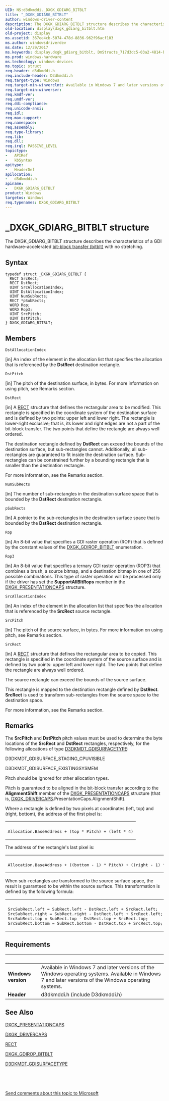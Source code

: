 ```yaml
---
UID: NS:d3dkmddi._DXGK_GDIARG_BITBLT
title: "_DXGK_GDIARG_BITBLT"
author: windows-driver-content
description: The DXGK_GDIARG_BITBLT structure describes the characteristics of a GDI hardware-accelerated bit-block transfer (bitblt) with no stretching.
old-location: display\dxgk_gdiarg_bitblt.htm
old-project: display
ms.assetid: 367ee4cb-5074-478d-8836-962f96acf103
ms.author: windowsdriverdev
ms.date: 12/29/2017
ms.keywords: display.dxgk_gdiarg_bitblt, DmStructs_717d3dc5-03a2-4814-b351-6ea7fb270f26.xml, DXGK_GDIARG_BITBLT, _DXGK_GDIARG_BITBLT, DXGK_GDIARG_BITBLT structure [Display Devices], d3dkmddi/DXGK_GDIARG_BITBLT
ms.prod: windows-hardware
ms.technology: windows-devices
ms.topic: struct
req.header: d3dkmddi.h
req.include-header: D3dkmddi.h
req.target-type: Windows
req.target-min-winverclnt: Available in Windows 7 and later versions of the Windows operating systems.
req.target-min-winversvr: 
req.kmdf-ver: 
req.umdf-ver: 
req.ddi-compliance: 
req.unicode-ansi: 
req.idl: 
req.max-support: 
req.namespace: 
req.assembly: 
req.type-library: 
req.lib: 
req.dll: 
req.irql: PASSIVE_LEVEL
topictype:
-	APIRef
-	kbSyntax
apitype:
-	HeaderDef
apilocation:
-	d3dkmddi.h
apiname:
-	DXGK_GDIARG_BITBLT
product: Windows
targetos: Windows
req.typenames: DXGK_GDIARG_BITBLT
---
```


# _DXGK_GDIARG_BITBLT structure
The DXGK_GDIARG_BITBLT structure describes the characteristics of a GDI hardware-accelerated <a href="https://msdn.microsoft.com/bf5fa319-14ec-40df-be7a-89c07ce519ad">bit-block transfer (bitblt)</a> with no stretching.

## Syntax
````
typedef struct _DXGK_GDIARG_BITBLT {
  RECT SrcRect;
  RECT DstRect;
  UINT SrcAllocationIndex;
  UINT DstAllocationIndex;
  UINT NumSubRects;
  RECT *pSubRects;
  WORD Rop;
  WORD Rop3;
  UINT SrcPitch;
  UINT DstPitch;
} DXGK_GDIARG_BITBLT;
````

## Members


`DstAllocationIndex`

[in] An index of the element in the allocation list that specifies the allocation that is referenced by the <b>DstRect</b> destination rectangle.

`DstPitch`

[in] The pitch of the destination surface, in bytes. For more information on using pitch, see Remarks section.

`DstRect`

[in] A <a href="https://msdn.microsoft.com/library/windows/hardware/ff569234">RECT</a> structure that defines the rectangular area to be modified. This rectangle is specified in the coordinate system of the destination surface and is defined by two points: upper left and lower right. The rectangle is lower-right exclusive; that is, its lower and right edges are not a part of the bit-block transfer. The two points that define the rectangle are always well ordered. 

The destination rectangle defined by <b>DstRect</b> can exceed the bounds of the destination surface, but sub-rectangles cannot. Additionally, all sub-rectangles are guaranteed to fit inside the destination surface. Sub-rectangles can be constrained further by a bounding rectangle that is smaller than the destination rectangle.

For more information, see the Remarks section.

`NumSubRects`

[in] The number of sub-rectangles in the destination surface space that is bounded by the <b>DstRect</b> destination rectangle.

`pSubRects`

[in] A pointer to the sub-rectangles in the destination surface space that is bounded by the <b>DstRect</b> destination rectangle.

`Rop`

[in] An 8-bit value that specifies a GDI raster operation (ROP) that is defined by the constant values of the <a href="..\d3dkmddi\ne-d3dkmddi-_dxgk_gdirop_bitblt.md">DXGK_GDIROP_BITBLT</a> enumeration.

`Rop3`

[in] An 8-bit value that specifies a ternary GDI raster operation (ROP3) that combines a brush, a source bitmap, and a destination bitmap in one of 256 possible combinations. This type of raster operation will be processed only if the driver has set the <b>SupportAllBltRops</b> member in the <a href="..\d3dkmddi\ns-d3dkmddi-_dxgk_presentationcaps.md">DXGK_PRESENTATIONCAPS</a> structure.

`SrcAllocationIndex`

[in] An index of the element in the allocation list that specifies the allocation that is referenced by the <b>SrcRect</b> source rectangle.

`SrcPitch`

[in] The pitch of the source surface, in bytes. For more information on using pitch, see Remarks section.

`SrcRect`

[in] A <a href="https://msdn.microsoft.com/library/windows/hardware/ff569234">RECT</a> structure that defines the rectangular area to be copied. This rectangle is specified in the coordinate system of the source surface and is defined by two points: upper left and lower right. The two points that define the rectangle are always well ordered. 

The source rectangle can exceed the bounds of the source surface.

This rectangle is mapped to the destination rectangle defined by <b>DstRect</b>. <b>SrcRect</b> is used to transform sub-rectangles from the source space to the destination space. 

For more information, see the Remarks section.

## Remarks
The <b>SrcPitch</b> and <b>DstPitch</b> pitch values must be used to determine the byte locations of the <b>SrcRect</b> and <b>DstRect</b> rectangles, respectively, for the following allocations of type <a href="..\d3dkmdt\ne-d3dkmdt-_d3dkmdt_gdisurfacetype.md">D3DKMDT_GDISURFACETYPE</a>:

D3DKMDT_GDISURFACE_STAGING_CPUVISIBLE

D3DKMDT_GDISURFACE_EXISTINGSYSMEM

Pitch should be ignored for other allocation types.

Pitch is guaranteed to be aligned in the bit-block transfer according to the <b>AlignmentShift</b> member of the <a href="..\d3dkmddi\ns-d3dkmddi-_dxgk_presentationcaps.md">DXGK_PRESENTATIONCAPS</a> structure (that is, <a href="..\d3dkmddi\ns-d3dkmddi-_dxgk_drivercaps.md">DXGK_DRIVERCAPS</a>.PresentationCaps.AlignmentShift).

Where a rectangle is defined by two pixels at coordinates (left, top) and (right, bottom), the address of the first pixel is:

<div class="code"><span codelanguage=""><table>
<tr>
<th></th>
</tr>
<tr>
<td>
<pre>Allocation.BaseAddress + (top * Pitch) + (left * 4)</pre>
</td>
</tr>
</table></span></div>
The address of the rectangle's last pixel is:

<div class="code"><span codelanguage=""><table>
<tr>
<th></th>
</tr>
<tr>
<td>
<pre>Allocation.BaseAddress + ((bottom - 1) * Pitch) + ((right - 1) * 4)</pre>
</td>
</tr>
</table></span></div>
When sub-rectangles are transformed to the source surface space, the result is guaranteed to be within the source surface. This transformation is defined by the following formula:

<div class="code"><span codelanguage=""><table>
<tr>
<th></th>
</tr>
<tr>
<td>
<pre>SrcSubRect.left = SubRect.left - DstRect.left + SrcRect.left;
SrcSubRect.right = SubRect.right - DstRect.left + SrcRect.left;
SrcSubRect.top = SubRect.top - DstRect.top + SrcRect.top;
SrcSubRect.bottom = SubRect.bottom - DstRect.top + SrcRect.top;</pre>
</td>
</tr>
</table></span></div>

## Requirements
| &nbsp; | &nbsp; |
| ---- |:---- |
| **Windows version** | Available in Windows 7 and later versions of the Windows operating systems. Available in Windows 7 and later versions of the Windows operating systems. |
| **Header** | d3dkmddi.h (include D3dkmddi.h) |

## See Also

<a href="..\d3dkmddi\ns-d3dkmddi-_dxgk_presentationcaps.md">DXGK_PRESENTATIONCAPS</a>



<a href="..\d3dkmddi\ns-d3dkmddi-_dxgk_drivercaps.md">DXGK_DRIVERCAPS</a>



<a href="https://msdn.microsoft.com/library/windows/hardware/ff569234">RECT</a>



<a href="..\d3dkmddi\ne-d3dkmddi-_dxgk_gdirop_bitblt.md">DXGK_GDIROP_BITBLT</a>



<a href="..\d3dkmdt\ne-d3dkmdt-_d3dkmdt_gdisurfacetype.md">D3DKMDT_GDISURFACETYPE</a>



 

 

<a href="mailto:wsddocfb@microsoft.com?subject=Documentation%20feedback [display\display]:%20DXGK_GDIARG_BITBLT structure%20 RELEASE:%20(12/29/2017)&amp;body=%0A%0APRIVACY STATEMENT%0A%0AWe use your feedback to improve the documentation. We don't use your email address for any other purpose, and we'll remove your email address from our system after the issue that you're reporting is fixed. While we're working to fix this issue, we might send you an email message to ask for more info. Later, we might also send you an email message to let you know that we've addressed your feedback.%0A%0AFor more info about Microsoft's privacy policy, see http://privacy.microsoft.com/en-us/default.aspx." title="Send comments about this topic to Microsoft">Send comments about this topic to Microsoft</a>